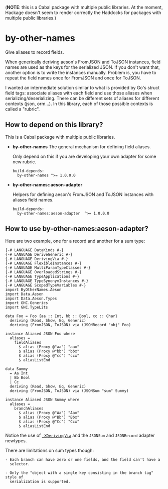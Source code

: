 (**NOTE**: this is a Cabal package with multiple public libraries. At the
moment, Hackage doesn't seem to render correctly the Haddocks for packages with
multiple public libraries.)

# by-other-names

Give aliases to record fields.

When generically deriving aeson's FromJSON and ToJSON instances, field names
are used as the keys for the serialized JSON. If you don't want that, another
option is to write the instances manually. Problem is, you have to repeat the
field names once for FromJSON and once for ToJSON.

I wanted an intermediate solution similar to what is provided by Go's struct
field tags: associate aliases with each field and use those aliases when
serializing/deserializing. There can be different sets of aliases for different
contexts (json, orm...). In this library, each of those possible contexts is
called a "rubric".

## How to depend on this library?

This is a Cabal package with multiple public libraries.

- **by-other-names** 
  The general mechanism for defining field aliases. 

  Only depend on this if you are developing your own adapter for some new
  rubric.

  ```
  build-depends:
    by-other-names ^>= 1.0.0.0
  ```

- **by-other-names::aeson-adapter** 

  Helpers for defining aeson's FromJSON and ToJSON instances with aliases field
  names.

  ```
  build-depends:
    by-other-names:aeson-adapter  ^>= 1.0.0.0
  ```

## How to use by-other-names:aeson-adapter?

Here are two example, one for a record and another for a sum type:

    {-# LANGUAGE DataKinds #-}
    {-# LANGUAGE DeriveGeneric #-}
    {-# LANGUAGE DerivingVia #-}
    {-# LANGUAGE FlexibleInstances #-}
    {-# LANGUAGE MultiParamTypeClasses #-}
    {-# LANGUAGE OverloadedStrings #-}
    {-# LANGUAGE TypeApplications #-}
    {-# LANGUAGE TypeSynonymInstances #-}
    {-# LANGUAGE ScopedTypeVariables #-}
    import ByOtherNames.Aeson
    import Data.Aeson
    import Data.Aeson.Types
    import GHC.Generics
    import GHC.TypeLits

    data Foo = Foo {aa :: Int, bb :: Bool, cc :: Char}
      deriving (Read, Show, Eq, Generic)
      deriving (FromJSON, ToJSON) via (JSONRecord "obj" Foo)

    instance Aliased JSON Foo where
      aliases =
        fieldAliases
          $ alias (Proxy @"aa") "aax"
          $ alias (Proxy @"bb") "bbx"
          $ alias (Proxy @"cc") "ccx"
          $ aliasListEnd

    data Summy
      = Aa Int
      | Bb Bool
      | Cc
      deriving (Read, Show, Eq, Generic)
      deriving (FromJSON, ToJSON) via (JSONSum "sum" Summy)

    instance Aliased JSON Summy where
      aliases =
        branchAliases
          $ alias (Proxy @"Aa") "Aax"
          $ alias (Proxy @"Bb") "Bbx"
          $ alias (Proxy @"Cc") "Ccx"
          $ aliasListEnd

Notice the use of
[`-XDerivingVia`](https://downloads.haskell.org/ghc/latest/docs/html/users_guide/glasgow_exts.html?highlight=derivingvia#extension-DerivingVia)
and the `JSONSum` and `JSONRecord` adapter newtypes.

There are limitations on sum types though:

    - Each branch can have zero or one fields, and the field can't have a
      selector.

    - Only the "object with a single key consisting in the branch tag" style of
      serialization is supported.

